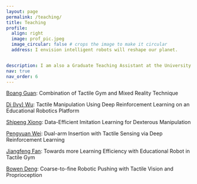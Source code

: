 ```yaml
---
layout: page
permalink: /teaching/
title: Teaching
profile:
  align: right
  image: prof_pic.jpeg
  image_circular: false # crops the image to make it circular
  address: I envision intelligent robots will reshape our planet.


description: I am also a Graduate Teaching Assistant at the University of Bristol for Robotics Research Technology and Methods (EMATM0058). Responsibilities include 1) assisting the unit director with administrative duties and offering support during seminars and laboratory sessions., 2) leading weekly critical thinking and discussion sessions on robotics literature, 3) providing project supervision, feedback, marking and assessment to students. Besides, I have also supported 6 master students at the University of Bristol to accomplish their thesis projects.
nav: true
nav_order: 6
---
```

[Boang Guan](https://github.com/guanboang): Combination of Tactile Gym and Mixed Reality Technique

[Di (Ivy) Wu](https://www.linkedin.com/in/ivy-wu98/): Tactile Manipulation Using Deep Reinforcement Learning on an Educational Robotics Platform

[Shipeng Xiong](https://www.linkedin.com/in/%E4%BB%95%E9%B9%8F-%E7%86%8A-b6b058175/?locale=en_US): Data-Efficient Imitation Learning for Dexterous Manipulation

[Pengyuan Wei](https://uclic.ucl.ac.uk/people/pengyuan-wei): Dual-arm Insertion with Tactile Sensing via Deep Reinforcement Learning

[Jiangfeng Fan](): Towards more Learning Efficiency with Educational Robot in Tactile Gym

[Bowen Deng](): Coarse-to-fine Robotic Pushing with Tactile Vision and Proprioception

